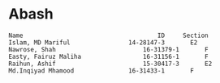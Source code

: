 # Abash
	Name	                                 ID	    Section	       
	Islam, MD Mariful	             14-28147-3	      E2	       
	Nawrose, Shah	                     16-31379-1	      F	
	Easty, Fairuz Maliha	             16-31156-1       F	
	Raihun, Ashif	                     15-30417-3       E2	
	Md.Inqiyad Mhamood	             16-31433-1	      F	
